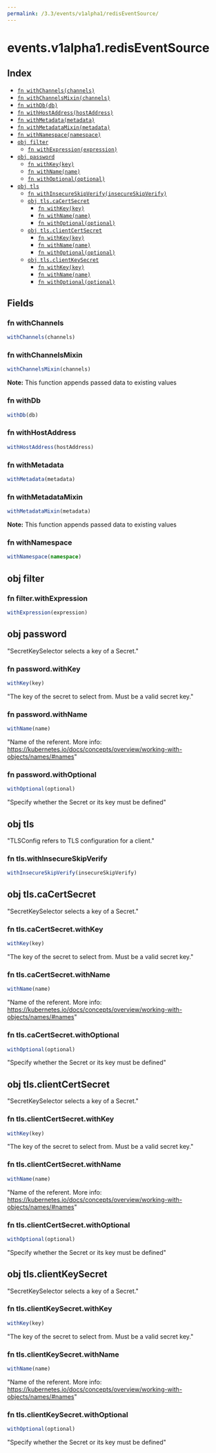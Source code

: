```yaml
---
permalink: /3.3/events/v1alpha1/redisEventSource/
---
```


# events.v1alpha1.redisEventSource



## Index

* [`fn withChannels(channels)`](#fn-withchannels)
* [`fn withChannelsMixin(channels)`](#fn-withchannelsmixin)
* [`fn withDb(db)`](#fn-withdb)
* [`fn withHostAddress(hostAddress)`](#fn-withhostaddress)
* [`fn withMetadata(metadata)`](#fn-withmetadata)
* [`fn withMetadataMixin(metadata)`](#fn-withmetadatamixin)
* [`fn withNamespace(namespace)`](#fn-withnamespace)
* [`obj filter`](#obj-filter)
  * [`fn withExpression(expression)`](#fn-filterwithexpression)
* [`obj password`](#obj-password)
  * [`fn withKey(key)`](#fn-passwordwithkey)
  * [`fn withName(name)`](#fn-passwordwithname)
  * [`fn withOptional(optional)`](#fn-passwordwithoptional)
* [`obj tls`](#obj-tls)
  * [`fn withInsecureSkipVerify(insecureSkipVerify)`](#fn-tlswithinsecureskipverify)
  * [`obj tls.caCertSecret`](#obj-tlscacertsecret)
    * [`fn withKey(key)`](#fn-tlscacertsecretwithkey)
    * [`fn withName(name)`](#fn-tlscacertsecretwithname)
    * [`fn withOptional(optional)`](#fn-tlscacertsecretwithoptional)
  * [`obj tls.clientCertSecret`](#obj-tlsclientcertsecret)
    * [`fn withKey(key)`](#fn-tlsclientcertsecretwithkey)
    * [`fn withName(name)`](#fn-tlsclientcertsecretwithname)
    * [`fn withOptional(optional)`](#fn-tlsclientcertsecretwithoptional)
  * [`obj tls.clientKeySecret`](#obj-tlsclientkeysecret)
    * [`fn withKey(key)`](#fn-tlsclientkeysecretwithkey)
    * [`fn withName(name)`](#fn-tlsclientkeysecretwithname)
    * [`fn withOptional(optional)`](#fn-tlsclientkeysecretwithoptional)

## Fields

### fn withChannels

```ts
withChannels(channels)
```



### fn withChannelsMixin

```ts
withChannelsMixin(channels)
```



**Note:** This function appends passed data to existing values

### fn withDb

```ts
withDb(db)
```



### fn withHostAddress

```ts
withHostAddress(hostAddress)
```



### fn withMetadata

```ts
withMetadata(metadata)
```



### fn withMetadataMixin

```ts
withMetadataMixin(metadata)
```



**Note:** This function appends passed data to existing values

### fn withNamespace

```ts
withNamespace(namespace)
```



## obj filter



### fn filter.withExpression

```ts
withExpression(expression)
```



## obj password

"SecretKeySelector selects a key of a Secret."

### fn password.withKey

```ts
withKey(key)
```

"The key of the secret to select from.  Must be a valid secret key."

### fn password.withName

```ts
withName(name)
```

"Name of the referent. More info: https://kubernetes.io/docs/concepts/overview/working-with-objects/names/#names"

### fn password.withOptional

```ts
withOptional(optional)
```

"Specify whether the Secret or its key must be defined"

## obj tls

"TLSConfig refers to TLS configuration for a client."

### fn tls.withInsecureSkipVerify

```ts
withInsecureSkipVerify(insecureSkipVerify)
```



## obj tls.caCertSecret

"SecretKeySelector selects a key of a Secret."

### fn tls.caCertSecret.withKey

```ts
withKey(key)
```

"The key of the secret to select from.  Must be a valid secret key."

### fn tls.caCertSecret.withName

```ts
withName(name)
```

"Name of the referent. More info: https://kubernetes.io/docs/concepts/overview/working-with-objects/names/#names"

### fn tls.caCertSecret.withOptional

```ts
withOptional(optional)
```

"Specify whether the Secret or its key must be defined"

## obj tls.clientCertSecret

"SecretKeySelector selects a key of a Secret."

### fn tls.clientCertSecret.withKey

```ts
withKey(key)
```

"The key of the secret to select from.  Must be a valid secret key."

### fn tls.clientCertSecret.withName

```ts
withName(name)
```

"Name of the referent. More info: https://kubernetes.io/docs/concepts/overview/working-with-objects/names/#names"

### fn tls.clientCertSecret.withOptional

```ts
withOptional(optional)
```

"Specify whether the Secret or its key must be defined"

## obj tls.clientKeySecret

"SecretKeySelector selects a key of a Secret."

### fn tls.clientKeySecret.withKey

```ts
withKey(key)
```

"The key of the secret to select from.  Must be a valid secret key."

### fn tls.clientKeySecret.withName

```ts
withName(name)
```

"Name of the referent. More info: https://kubernetes.io/docs/concepts/overview/working-with-objects/names/#names"

### fn tls.clientKeySecret.withOptional

```ts
withOptional(optional)
```

"Specify whether the Secret or its key must be defined"